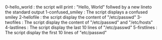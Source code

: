 0-hello_world : the script will print : "Hello, World" follwed by a new lineto the standard output
1-confused_smiley : The script displays a confused smiley
2-hellofile : the script display the content of "/etc/passwd"
3-twofiles : The script display the content of "/etc/passwd" and "/etc/hosts"
4-lastlines : The script display the last 10 lines of "/etc/passwd"
5-firstlines : The script display the first 10 lines of "etc/passwd" 
